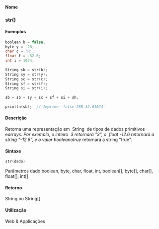 
#### Nome
### str()

#### Exemplos

```pde
boolean b = false; 
byte y = -28; 
char c = 'R'; 
float f = -32.6; 
int i = 1024; 
 
String sb = str(b); 
String sy = str(y); 
String sc = str(c); 
String sf = str(f); 
String si = str(i); 
 
sb = sb + sy + sc + sf + si + sh; 
 
println(sb);  // Imprime 'false-28R-32.61024' 

```

#### Descrição
Retorna uma representação em  String  de tipos de dados primitivos e*arrays. *Por
exemplo, o inteiro  3 retornará "3", o  float -12.6
retornará a string "-12.6", e o valor booleano*true* retornará a string "true".

#### Sintaxe
```pde
str(dado)

```
Parâmetros
dado
boolean, byte, char, float, int, boolean[], byte[], char[], float[], int[]

#### Retorno

	
String ou String[]

#### Utilização

	
Web & Applicações
